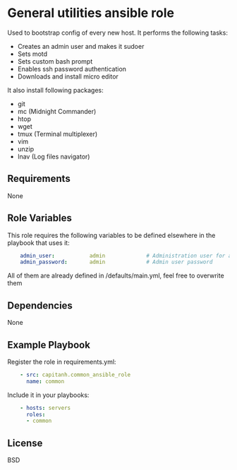 General utilities ansible role
=========
Used to bootstrap config of every new host. It performs the following tasks:

* Creates an admin user and makes it sudoer
* Sets motd
* Sets custom bash prompt
* Enables ssh password authentication
* Downloads and install micro editor

It also install following packages:

* git
* mc (Midnight Commander)
* htop
* wget
* tmux (Terminal multiplexer)
* vim
* unzip
* lnav (Log files navigator)


Requirements
------------
None

Role Variables
--------------
This role requires the following variables to be defined elsewhere in the playbook that uses it:
```yaml
    admin_user:           admin             # Administration user for all hosts
    admin_password:       admin             # Admin user password
```
All of them are already defined in /defaults/main.yml, feel free to overwrite them

Dependencies
------------
None

Example Playbook
----------------
Register the role in requirements.yml:
```yaml
    - src: capitanh.common_ansible_role
      name: common
```
Include it in your playbooks:
```yaml
    - hosts: servers
      roles:
      - common
```
License
-------
BSD
